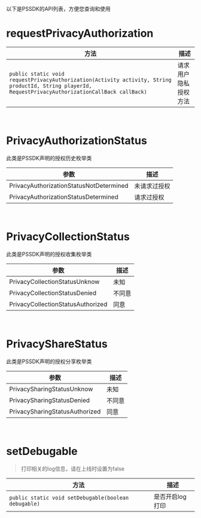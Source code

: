 以下是PSSDK的API列表，方便您查询和使用

# requestPrivacyAuthorization


|  方法   | 描述  |
|  ----  | ----  |
| `public static void requestPrivacyAuthorization(Activity activity, String productId, String playerId, RequestPrivacyAuthorizationCallBack callBack) `| 请求用户隐私授权方法|

<br>

# PrivacyAuthorizationStatus

此类是PSSDK声明的授权历史枚举类

|  参数   | 描述  |
|  ----  | ----  |
| PrivacyAuthorizationStatusNotDetermined | 未请求过授权 |
| PrivacyAuthorizationStatusDetermined  | 请求过授权  |

<br>


# PrivacyCollectionStatus

此类是PSSDK声明的授权收集枚举类

|  参数   | 描述  |
|  ----  | ----  |
| PrivacyCollectionStatusUnknow | 未知 |
| PrivacyCollectionStatusDenied  | 不同意  |
| PrivacyCollectionStatusAuthorized  | 同意  |

<br>

# PrivacyShareStatus

此类是PSSDK声明的授权分享枚举类

|  参数   | 描述  |
|  ----  | ----  |
| PrivacySharingStatusUnknow | 未知 |
| PrivacySharingStatusDenied  | 不同意  |
| PrivacySharingStatusAuthorized  | 同意  |

<br>


# setDebugable
>打印相关的log信息，请在上线时设置为false

|  方法   | 描述  |
|  ----  | ----  |
| `public static void setDebugable(boolean debugable) `| 是否开启log打印|

<br>




